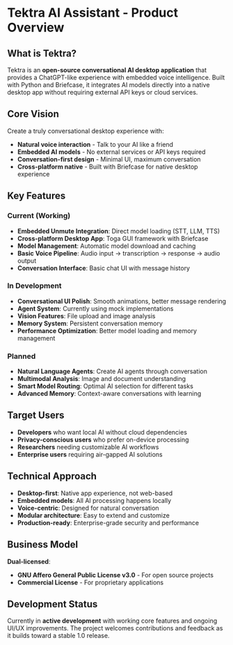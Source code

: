 # Tektra AI Assistant - Product Overview

## What is Tektra?

Tektra is an **open-source conversational AI desktop application** that provides a ChatGPT-like experience with embedded voice intelligence. Built with Python and Briefcase, it integrates AI models directly into a native desktop app without requiring external API keys or cloud services.

## Core Vision

Create a truly conversational desktop experience with:
- **Natural voice interaction** - Talk to your AI like a friend
- **Embedded AI models** - No external services or API keys required  
- **Conversation-first design** - Minimal UI, maximum conversation
- **Cross-platform native** - Built with Briefcase for native desktop experience

## Key Features

### Current (Working)
- **Embedded Unmute Integration**: Direct model loading (STT, LLM, TTS)
- **Cross-platform Desktop App**: Toga GUI framework with Briefcase
- **Model Management**: Automatic model download and caching
- **Basic Voice Pipeline**: Audio input → transcription → response → audio output
- **Conversation Interface**: Basic chat UI with message history

### In Development
- **Conversational UI Polish**: Smooth animations, better message rendering
- **Agent System**: Currently using mock implementations
- **Vision Features**: File upload and image analysis
- **Memory System**: Persistent conversation memory
- **Performance Optimization**: Better model loading and memory management

### Planned
- **Natural Language Agents**: Create AI agents through conversation
- **Multimodal Analysis**: Image and document understanding
- **Smart Model Routing**: Optimal AI selection for different tasks
- **Advanced Memory**: Context-aware conversations with learning

## Target Users

- **Developers** who want local AI without cloud dependencies
- **Privacy-conscious users** who prefer on-device processing
- **Researchers** needing customizable AI workflows
- **Enterprise users** requiring air-gapped AI solutions

## Technical Approach

- **Desktop-first**: Native app experience, not web-based
- **Embedded models**: All AI processing happens locally
- **Voice-centric**: Designed for natural conversation
- **Modular architecture**: Easy to extend and customize
- **Production-ready**: Enterprise-grade security and performance

## Business Model

**Dual-licensed**:
- **GNU Affero General Public License v3.0** - For open source projects
- **Commercial License** - For proprietary applications

## Development Status

Currently in **active development** with working core features and ongoing UI/UX improvements. The project welcomes contributions and feedback as it builds toward a stable 1.0 release.